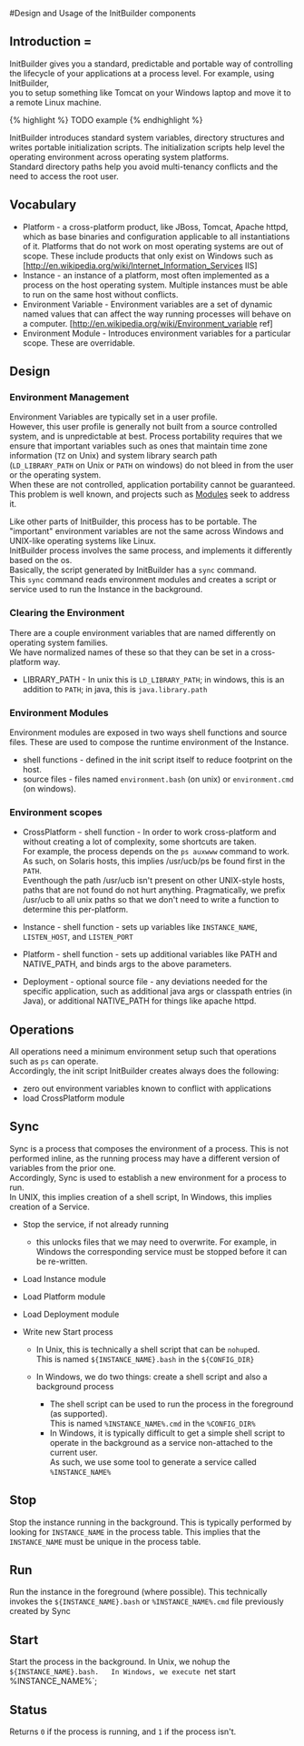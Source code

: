 #Design and Usage of the InitBuilder components

## Introduction =

InitBuilder gives  you a standard, predictable and portable way of controlling
the lifecycle of your applications at a process level.  For example, using InitBuilder,  
you to setup something like Tomcat on your Windows laptop and move it to a remote Linux machine.

{% highlight %}
TODO example
{% endhighlight %}

InitBuilder introduces standard system variables, directory structures and
 writes portable initialization scripts.  The initialization scripts help level 
the operating environment across operating system platforms.  
Standard directory paths help you avoid multi-tenancy conflicts and the need to access the root user.   

## Vocabulary
  * Platform - a cross-platform product, like JBoss, Tomcat, Apache httpd, which as base binaries and configuration applicable to all instantiations of it.  Platforms that do not work on most operating systems are out of scope.  These include products that only exist on Windows such as [http://en.wikipedia.org/wiki/Internet_Information_Services IIS]
  * Instance - an instance of a platform, most often implemented as a process on the host operating system.  Multiple instances must be able to run on the same host without conflicts.
  * Environment Variable -  Environment variables are a set of dynamic named values that can affect the way running processes will behave on a computer. [http://en.wikipedia.org/wiki/Environment_variable ref]
  * Environment Module - Introduces environment variables for a particular scope.  These are overridable.

## Design

### Environment Management 

Environment Variables are typically set in a user profile.  
However, this user profile is generally not built from a source controlled system, and
 is unpredictable at best. Process portability requires that we ensure that important variables such as
 ones that maintain time zone information (`TZ` on Unix) and system library search path  
(`LD_LIBRARY_PATH` on Unix or `PATH` on windows) do not bleed in from the user or the operating system.  
When these are not controlled, application portability cannot be guaranteed.  
This problem is well known, and projects such as [Modules](http://modules.sourceforge.net/) seek to address it.

Like other parts of InitBuilder, this process has to be portable.   The "important" environment variables
 are not the same across Windows and UNIX-like operating systems like Linux.  
InitBuilder process involves the same process, and implements it differently based on the os.  
Basically, the script generated by InitBuilder has a `sync` command.  
This `sync` command reads environment modules and creates a script or service used to run the Instance in the background.

### Clearing the Environment

There are a couple environment variables that are named differently on operating system families.  
We have normalized names of these so that they can be set in a cross-platform way.

  * LIBRARY_PATH - In unix this is `LD_LIBRARY_PATH`; in windows, this is an addition to `PATH`; in java, this is `java.library.path`

### Environment Modules 

Environment modules are exposed in two ways shell functions and source files.  These are used 
to compose the runtime environment of the Instance.

  * shell functions - defined in the init script itself to reduce footprint on the host.
  * source files  - files named `environment.bash` (on unix) or `environment.cmd` (on windows).

### Environment scopes

  * CrossPlatform - shell function -  In order to work cross-platform and 
	without creating a lot of complexity, some shortcuts are taken.  
	For example, the process depends on the `ps auxwww` command to work.  
	As such, on Solaris hosts, this implies /usr/ucb/ps be found first in the `PATH`.  
	Eventhough the path /usr/ucb isn't present on other UNIX-style hosts, 
	paths that are not found do not hurt anything.  Pragmatically, we prefix /usr/ucb to all
	 unix paths so that we don't need to write a function to determine this per-platform. 
	
  * Instance - shell function - sets up variables like `INSTANCE_NAME`, `LISTEN_HOST`, and `LISTEN_PORT`

  * Platform - shell function - sets up additional variables like PATH and NATIVE_PATH, and 
	binds args to the above parameters.
	
  * Deployment - optional source file - any deviations needed for the specific application, 
	such as additional java args or classpath entries (in Java), or additional NATIVE_PATH for things like apache httpd. 
	
## Operations 

All operations need a minimum environment setup such that operations such as `ps` can operate.  
Accordingly, the init script InitBuilder creates always does the following:

  * zero out environment variables known to conflict with applications
  * load CrossPlatform module

## Sync 

Sync is a process that composes the environment of a process.  This is not performed inline, 
as the running process may have a different version of variables from the prior one.  
Accordingly, Sync is used to establish a new environment for a process to run.  
In UNIX, this implies creation of a shell script, In Windows, this implies creation of a Service.

  * Stop the service, if not already running
    * this unlocks files that we may need to overwrite.  For example, 
		in Windows the corresponding service must be stopped before it can be re-written.
		
  * Load Instance module

  * Load Platform module

  * Load Deployment module

  * Write new Start process

     * In Unix, this is technically a shell script that can be `nohup`ed.  
		This is named `${INSTANCE_NAME}.bash` in the `${CONFIG_DIR}`

     * In Windows, we do two things: create a shell script and also a background process
       	* The shell script can be used to run the process in the foreground (as supported).  
			This is named `%INSTANCE_NAME%.cmd` in the `%CONFIG_DIR%`
       	* In Windows, it is typically difficult to get a simple shell script to operate
 			in the background as a service non-attached to the current user.  
			As such, we use some tool to generate a service called `%INSTANCE_NAME%`
			
## Stop

Stop the instance running in the background.  This is typically performed by
 looking for `INSTANCE_NAME` in the process table.  This implies that the `INSTANCE_NAME` 
must be unique in the process table.

## Run

Run the instance in the foreground (where possible).  This technically invokes the
  `${INSTANCE_NAME}.bash` or `%INSTANCE_NAME%.cmd` file previously created by Sync

## Start 

Start the process in the background.  In Unix, we nohup the  `${INSTANCE_NAME}.bash.  
In Windows, we execute `net start %INSTANCE_NAME%`;

## Status 

Returns `0` if the process is running, and `1` if the process isn't.

